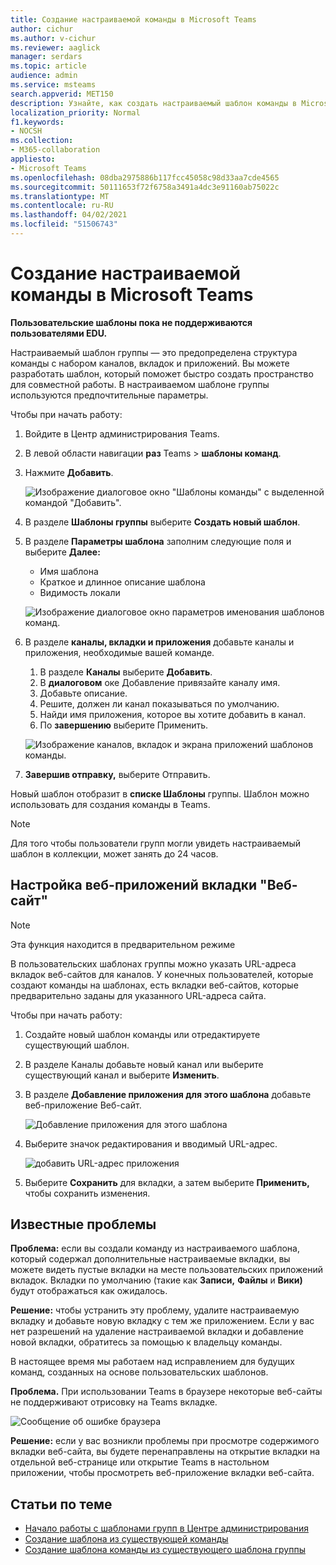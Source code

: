 ```yaml
---
title: Создание настраиваемой команды в Microsoft Teams
author: cichur
ms.author: v-cichur
ms.reviewer: aaglick
manager: serdars
ms.topic: article
audience: admin
ms.service: msteams
search.appverid: MET150
description: Узнайте, как создать настраиваемый шаблон команды в Microsoft Teams.
localization_priority: Normal
f1.keywords:
- NOCSH
ms.collection:
- M365-collaboration
appliesto:
- Microsoft Teams
ms.openlocfilehash: 08dba2975886b117fcc45058c98d33aa7cde4565
ms.sourcegitcommit: 50111653f72f6758a3491a4dc3e91160ab75022c
ms.translationtype: MT
ms.contentlocale: ru-RU
ms.lasthandoff: 04/02/2021
ms.locfileid: "51506743"
---
```

# <a name="create-a-custom-team-template-in-microsoft-teams"></a>Создание настраиваемой команды в Microsoft Teams

**Пользовательские шаблоны пока не поддерживаются пользователями EDU.**

Настраиваемый шаблон группы — это предопределена структура команды с набором каналов, вкладок и приложений. Вы можете разработать шаблон, который поможет быстро создать пространство для совместной работы. В настраиваемом шаблоне группы используются предпочтительные параметры.  

Чтобы при начать работу:

1. Войдите в Центр администрирования Teams.

2. В левой области навигации **раз** Teams  >  **шаблоны команд**.

3. Нажмите **Добавить**.

    ![Изображение диалоговое окно "Шаблоны команды" с выделенной командой "Добавить".](media/team-templates-new.png)

4. В разделе **Шаблоны группы** выберите **Создать новый шаблон**.

5. В разделе **Параметры шаблона** заполним следующие поля и выберите **Далее:**
    - Имя шаблона
    - Краткое и длинное описание шаблона
    - Видимость локали  

    ![Изображение диалоговое окно параметров именования шаблонов команд.](media/template-add-a-name.png)

6. В разделе **каналы, вкладки и приложения** добавьте каналы и приложения, необходимые вашей команде.

    1. В разделе **Каналы** выберите **Добавить**.
    2. В **диалоговом** оке Добавление привязайте каналу имя.
    3. Добавьте описание.
    4. Решите, должен ли канал показываться по умолчанию.
    5. Найди имя приложения, которое вы хотите добавить в канал.
    6. По **завершению** выберите Применить.

    ![Изображение каналов, вкладок и экрана приложений шаблонов команды.](media/template-channels-tabs-apps.png)

8. **Завершив отправку,** выберите Отправить.

Новый шаблон отобразит в **списке Шаблоны** группы. Шаблон можно использовать для создания команды в Teams.

> [!Note]
> Для того чтобы пользователи групп могли увидеть настраиваемый шаблон в коллекции, может занять до 24 часов.

## <a name="customizing-website-tab-apps"></a>Настройка веб-приложений вкладки "Веб-сайт"

> [!Note]
> Эта функция находится в предварительном режиме

В пользовательских шаблонах группы можно указать URL-адреса вкладок веб-сайтов для каналов. У конечных пользователей, которые создают команды на шаблонах, есть вкладки веб-сайтов, которые предварительно заданы для указанного URL-адреса сайта.

Чтобы при начать работу:

1. Создайте новый шаблон команды или отредактируете существующий шаблон.

2. В разделе Каналы добавьте новый канал или выберите существующий канал и выберите **Изменить**.

3. В разделе **Добавление приложения для этого шаблона** добавьте веб-приложение Веб-сайт.

    ![Добавление приложения для этого шаблона](media/add-an-app-template.png)

4. Выберите значок редактирования и вводимый URL-адрес.

    ![добавить URL-адрес приложения](media/add-url-app-template.png)

5. Выберите **Сохранить** для вкладки, а затем выберите **Применить,** чтобы сохранить изменения.

## <a name="known-issues"></a>Известные проблемы

**Проблема:** если вы создали команду из настраиваемого шаблона, который содержал дополнительные настраиваемые вкладки, вы можете видеть пустые вкладки на месте пользовательских приложений вкладок. Вкладки по умолчанию (такие как **Записи,** **Файлы** и **Вики)** будут отображаться как ожидалось.

**Решение:** чтобы устранить эту проблему, удалите настраиваемую вкладку и добавьте новую вкладку с тем же приложением. Если у вас нет разрешений на удаление настраиваемой вкладки и добавление новой вкладки, обратитесь за помощью к владельцу команды.

В настоящее время мы работаем над исправлением для будущих команд, созданных на основе пользовательских шаблонов.

**Проблема.** При использовании Teams в браузере некоторые веб-сайты не поддерживают отрисовку на Teams вкладке.

![Сообщение об ошибке браузера](media/browser-error-message.png)

**Решение:** если у вас возникли проблемы при просмотре содержимого вкладки веб-сайта, вы будете перенаправлены на открытие вкладки на отдельной веб-странице или открытие Teams в настольном приложении, чтобы просмотреть веб-приложение вкладки веб-сайта.

## <a name="related-topics"></a>Статьи по теме

- [Начало работы с шаблонами групп в Центре администрирования](get-started-with-teams-templates-in-the-admin-console.md)
- [Создание шаблона из существующей команды](create-template-from-existing-team.md)
- [Создание шаблона команды из существующего шаблона группы](create-template-from-existing-template.md)
